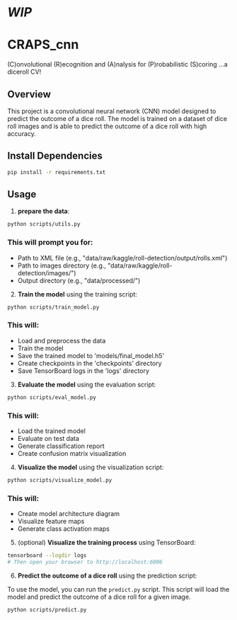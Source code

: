# ***WIP***

# CRAPS_cnn
(C)onvolutional (R)ecognition and (A)nalysis for (P)robabilistic (S)coring ...a diceroll CV!

## Overview

This project is a convolutional neural network (CNN) model designed to predict the outcome of a dice roll. The model is trained on a dataset of dice roll images and is able to predict the outcome of a dice roll with high accuracy.

## Install Dependencies

```bash
pip install -r requirements.txt
```


## Usage

1. **prepare the data**:

```bash
python scripts/utils.py
```
### This will prompt you for:
 - Path to XML file (e.g., "data/raw/kaggle/roll-detection/output/rolls.xml")
 - Path to images directory (e.g., "data/raw/kaggle/roll-detection/images/")
 - Output directory (e.g., "data/processed/")


2. **Train the model** using the training script:

```bash
python scripts/train_model.py
```
### This will:
 - Load and preprocess the data
 - Train the model
 - Save the trained model to 'models/final_model.h5'
 - Create checkpoints in the 'checkpoints' directory
 - Save TensorBoard logs in the 'logs' directory

3. **Evaluate the model** using the evaluation script:

```bash
python scripts/eval_model.py
```
### This will:
 - Load the trained model
 - Evaluate on test data
 - Generate classification report
 - Create confusion matrix visualization

4. **Visualize the model** using the visualization script:

```bash
python scripts/visualize_model.py
```
### This will:
 - Create model architecture diagram
 - Visualize feature maps
 - Generate class activation maps

5. (optional) **Visualize the training process** using TensorBoard:
```bash
tensorboard --logdir logs
# Then open your browser to http://localhost:6006
```

6. **Predict the outcome of a dice roll** using the prediction script:

To use the model, you can run the `predict.py` script. This script will load the model and predict the outcome of a dice roll for a given image.

```bash
python scripts/predict.py
```


